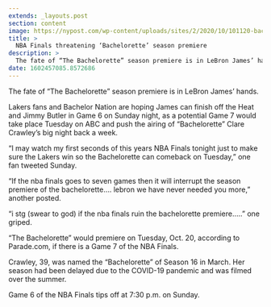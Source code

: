 ```yaml
--- 
extends: _layouts.post 
section: content 
image: https://nypost.com/wp-content/uploads/sites/2/2020/10/101120-bachelorette-main.jpg?quality=90&strip=all&w=1200 
title: > 
  NBA Finals threatening ‘Bachelorette’ season premiere 
description: > 
  The fate of “The Bachelorette” season premiere is in LeBron James’ hands.“If the nba finals goes to seven games then it will interrupt the season premiere of the bachelorette….“i stg (swear to god) if the nba finals ruin the bachelorette premiere…..” one griped.“The Bachelorette” would premiere on Tuesday, Oct. 20, according to Parade.com, if there is a Game 7 of the NBA Finals.Game 6 of the NBA Finals tips off at 7:30 p.m. on Sunday. 
date: 1602457085.8572686 
--- 
```

The fate of “The Bachelorette” season premiere is in LeBron James’ hands.

Lakers fans and Bachelor Nation are hoping James can finish off the Heat and Jimmy Butler in Game 6 on Sunday night, as a potential Game 7 would take place Tuesday on ABC and push the airing of “Bachelorette” Clare Crawley’s big night back a week.

“I may watch my first seconds of this years NBA Finals tonight just to make sure the Lakers win so the Bachelorette can comeback on Tuesday,” one fan tweeted Sunday.

“If the nba finals goes to seven games then it will interrupt the season premiere of the bachelorette…. lebron we have never needed you more,” another posted.

“i stg (swear to god) if the nba finals ruin the bachelorette premiere…..” one griped.

“The Bachelorette” would premiere on Tuesday, Oct. 20, according to Parade.com, if there is a Game 7 of the NBA Finals.

Crawley, 39, was named the “Bachelorette” of Season 16 in March. Her season had been delayed due to the COVID-19 pandemic and was filmed over the summer.

Game 6 of the NBA Finals tips off at 7:30 p.m. on Sunday.